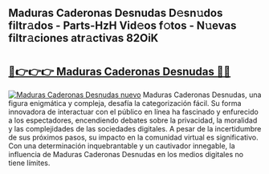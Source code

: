 ## Maduras Caderonas Desnudas D𝚎sn𝚞dos filtr𝚊dos - Parts-HzH Vid𝚎os f𝚘tos - N𝚞evas filtr𝚊ciones atr𝚊ctivas 82OiK

# <h2><a href="http://mbbbaq.tromn.icu/?c=Maduras+Caderonas+Desnudas">🔗👉👉👉 Maduras Caderonas Desnudas 🔗🔗</a></h2>

[![Maduras Caderonas Desnudas nuevo](https://i.imgur.com/pEAQMta.gif)](http://mbbbaq.tromn.icu/?c=Maduras+Caderonas+Desnudas)
Maduras Caderonas Desnudas, una figura enigmática y compleja, desafía la categorización fácil. Su forma innovadora de interactuar con el público en línea ha fascinado y enfurecido a los espectadores, encendiendo debates sobre la privacidad, la moralidad y las complejidades de las sociedades digitales. A pesar de la incertidumbre de sus próximos pasos, su impacto en la comunidad virtual es significativo. Con una determinación inquebrantable y un cautivador innegable, la influencia de Maduras Caderonas Desnudas en los medios digitales no tiene límites.
